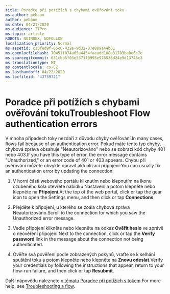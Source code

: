 ```yaml
---
title: Poradce při potížích s chybami ověřování toku
ms.author: pebaum
author: pebaum
ms.date: 04/21/2020
ms.audience: ITPro
ms.topic: article
ROBOTS: NOINDEX, NOFOLLOW
localization_priority: Normal
ms.assetid: c15fed9f-65c6-422e-9d32-87e889a44b51
ms.openlocfilehash: 70451f074a65a4454faeadd188a31783be8e6c7e
ms.sourcegitcommit: 631cbb5f03e5371f0995e976536d24e9d13746c3
ms.translationtype: MT
ms.contentlocale: cs-CZ
ms.lasthandoff: 04/22/2020
ms.locfileid: "43759721"
---
```

# <a name="troubleshoot-flow-authentication-errors"></a><span data-ttu-id="97d05-102">Poradce při potížích s chybami ověřování toku</span><span class="sxs-lookup"><span data-stu-id="97d05-102">Troubleshoot Flow authentication errors</span></span>

<span data-ttu-id="97d05-103">V mnoha případech toky nezdaří z důvodu chyby ověřování.</span><span class="sxs-lookup"><span data-stu-id="97d05-103">In many cases, flows fail because of an authentication error.</span></span> <span data-ttu-id="97d05-104">Pokud máte tento typ chyby, chybová zpráva obsahuje "Neautorizováno" nebo se zobrazí kód chyby 401 nebo 403.</span><span class="sxs-lookup"><span data-stu-id="97d05-104">If you have this type of error, the error message contains "Unauthorized," or an error code of 401 or 403 appears.</span></span> <span data-ttu-id="97d05-105">Chybu při ověřování můžete obvykle opravit aktualizací připojení:</span><span class="sxs-lookup"><span data-stu-id="97d05-105">You can usually fix an authentication error by updating the connection:</span></span>
  
1. <span data-ttu-id="97d05-106">V horní části webového portálu kliknutím nebo klepnutím na ikonu ozubeného kola otevřete nabídku Nastavení a potom klepněte nebo klepněte na **Připojení**.</span><span class="sxs-lookup"><span data-stu-id="97d05-106">At the top of the web portal, click or tap the gear icon to open the Settings menu, and then click or tap **Connections**.</span></span>
    
2. <span data-ttu-id="97d05-107">Přejděte k připojení, u kterého se zoála chybová zpráva Neautorizováno.</span><span class="sxs-lookup"><span data-stu-id="97d05-107">Scroll to the connection for which you saw the Unauthorized error message.</span></span>
    
3. <span data-ttu-id="97d05-108">Vedle připojení klikněte nebo klepněte na odkaz **Ověřit heslo** ve zprávě o neověření připojení.</span><span class="sxs-lookup"><span data-stu-id="97d05-108">Next to the connection, click or tap the **Verify password** link in the message about the connection not being authenticated.</span></span> 
    
4. <span data-ttu-id="97d05-109">Ověřte svá pověření podle zobrazených pokynů, vraťte se k selhání spuštění toku a potom klepněte nebo klepněte na **Znovu odeslat**.</span><span class="sxs-lookup"><span data-stu-id="97d05-109">Verify your credentials by following the instructions that appear, return to your flow-run failure, and then click or tap **Resubmit**.</span></span>
    
<span data-ttu-id="97d05-110">Další nápovědu naleznete [v tématu Poradce při potížích s tokem](https://go.microsoft.com/fwlink/?linkid=872110).</span><span class="sxs-lookup"><span data-stu-id="97d05-110">For more help, see [Troubleshooting a flow](https://go.microsoft.com/fwlink/?linkid=872110).</span></span>
  

